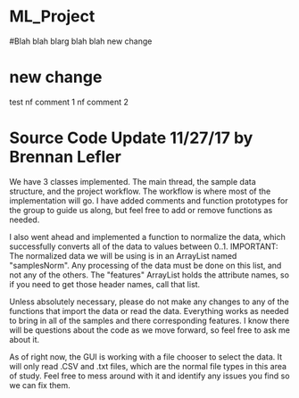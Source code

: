 # ML_Project
#Blah blah blarg blah blah 
new change
# new change
test
nf comment 1
nf comment 2

# Source Code Update 11/27/17 by Brennan Lefler
We have 3 classes implemented. The main thread, the sample data structure, and the project workflow. The workflow is where most of the implementation will go. I have added comments and function prototypes for the group to guide us along, but feel free to add or remove functions as needed. 

I also went ahead and implemented a function to normalize the data, which successfully converts all of the data to values between 0..1. IMPORTANT: The normalized data we will be using is in an ArrayList named "samplesNorm". Any processing of the data must be done on this list, and not any of the others. The "features" ArrayList holds the attribute names, so if you need to get those header names, call that list. 

Unless absolutely necessary, please do not make any changes to any of the functions that import the data or read the data. Everything works as needed to bring in all of the samples and there corresponding features. I know there will be questions about the code as we move forward, so feel free to ask me about it.

As of right now, the GUI is working with a file chooser to select the data. It will only read .CSV and .txt files, which are the normal file types in this area of study. Feel free to mess around with it and identify any issues you find so we can fix them.

